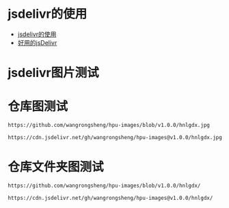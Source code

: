 # jsdelivr的使用

- [jsdelivr的使用](https://blog.csdn.net/qq_36910987/article/details/89562291)
- [好用的jsDelivr](https://www.cnblogs.com/murenziwei/p/12747311.html)

# jsdelivr图片测试

# 仓库图测试

```html
https://github.com/wangrongsheng/hpu-images/blob/v1.0.0/hnlgdx.jpg

https://cdn.jsdelivr.net/gh/wangrongsheng/hpu-images@v1.0.0/hnlgdx.jpg
```

# 仓库文件夹图测试

```html
https://github.com/wangrongsheng/hpu-images/blob/v1.0.0/hnlgdx/

https://cdn.jsdelivr.net/gh/wangrongsheng/hpu-images@v1.0.0/hnlgdx/
```
